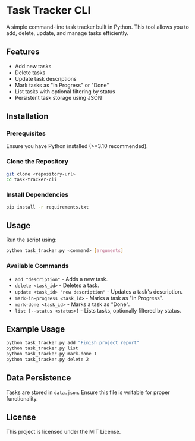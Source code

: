 # Task Tracker CLI

A simple command-line task tracker built in Python. This tool allows you to add, delete, update, and manage tasks efficiently.

## Features
- Add new tasks
- Delete tasks
- Update task descriptions
- Mark tasks as "In Progress" or "Done"
- List tasks with optional filtering by status
- Persistent task storage using JSON

## Installation
### Prerequisites
Ensure you have Python installed (>=3.10 recommended).

### Clone the Repository
```sh
git clone <repository-url>
cd task-tracker-cli
```

### Install Dependencies
```sh
pip install -r requirements.txt
```

## Usage
Run the script using:
```sh
python task_tracker.py <command> [arguments]
```

### Available Commands
- `add "description"` - Adds a new task.
- `delete <task_id>` - Deletes a task.
- `update <task_id> "new description"` - Updates a task's description.
- `mark-in-progress <task_id>` - Marks a task as "In Progress".
- `mark-done <task_id>` - Marks a task as "Done".
- `list [--status <status>]` - Lists tasks, optionally filtered by status.

## Example Usage
```sh
python task_tracker.py add "Finish project report"
python task_tracker.py list
python task_tracker.py mark-done 1
python task_tracker.py delete 2
```

## Data Persistence
Tasks are stored in `data.json`. Ensure this file is writable for proper functionality.

## License
This project is licensed under the MIT License.


